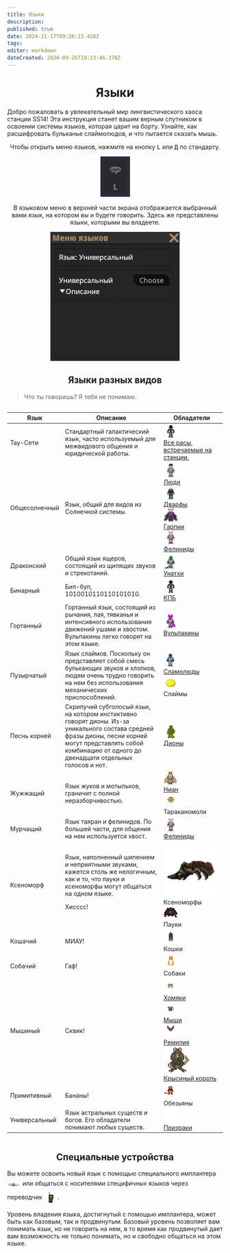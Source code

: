 ```yaml
---
title: Языки
description: 
published: true
date: 2024-11-17T09:26:13.428Z
tags: 
editor: markdown
dateCreated: 2024-09-26T19:23:46.378Z
---
```




# <center>Языки</center>

Добро пожаловать в увлекательный мир лингвистического хаоса станции SS14! Эта инструкция станет вашим верным спутником в освоении системы языков, которая царит на борту. Узнайте, как расшифровать бульканье слаймолюдов, и что пытается сказать мышь.
<p>
<center>Чтобы открыть меню языков, нажмите на кнопку <kbd>L</kbd> или <kbd>Д</kbd> по стандарту.

<img src="/guides/language/l.png"><br>

В языковом меню в верхней части экрана отображается выбранный вами язык, на котором вы и будете говорить. Здесь же представлены языки, которыми вы владеете.

<img src="/guides/language/ui.jpg">
</center>

## <center>Языки разных видов</center>

> Что ты говоришь? Я тебя не понимаю.

<center style="overflow-x: auto">
  <table class="language">
    <thead>
      <tr>
        <th>Язык</th>
        <th>Описание</th>
        <th>Обладатели</th>
      </tr>
    </thead>
    <tbody>
      <tr>
        <td>Тау-Сети</td>
        <td>Стандартный галактический язык, часто используемый для межвидового общения и юридической работы.</td>
        <td>
          <a href="Ссылка на расу"><img src="/guides/language/races.gif">
              <br>Все расы, встречаемые на станции.</a>
        </td>
      <tr>
        <td>Общесолнечный</td>
        <td>Язык, общий для видов из Солнечной системы.</td>
        <td>
<a href="Ссылка на расу"><img src="/guides/language/human.png">
              <br>Люди</a><br>
<a href="Ссылка на расу"><img src="/guides/language/dwarf.png">
              <br>Дварфы</a><br> <a href="Ссылка на расу"><img src="/guides/language/hurpy.png">
              <br>Гарпии</a><br>
<a href="Ссылка на расу"><img src="/guides/language/feline.png">
              <br>Фелиниды</a>
        </td>
      </tr>
      <tr>
        <td>Драконский</td>
        <td>Общий язык ящеров, состоящий из щипящих звуков и стрекотаний.</td>
        <td>
<a href="Ссылка на расу"><img src="/guides/language/lizard.png">
              <br>Унатхи</a>
        </td>
      </tr>
      <tr>
        <td>Бинарный</td>
        <td>Бип-буп, 1010010110110101010. </td>
        <td>
<a href="Ссылка на расу"><img src="/guides/language/kpb.png">
              <br>КПБ</a>
        </td>
      </tr>
      <tr>
        <td>Гортанный</td>
        <td>Гортанный язык, состоящий из рычания, лая, тявканья и интенсивного использования движений ушами и хвостом. Вульпакины легко говорят на этом языке.</td>
        <td>
<a href="Ссылка на расу"><img src="/guides/language/vulpakin.png">
              <br>Вульпакины</a>
        </td>
      </tr>
      <tr>
        <td>Пузырчатый</td>
        <td>Язык слаймов. Поскольку он представляет собой смесь булькающих звуков и хлопков, людям очень трудно говорить на нем без использования механических приспособлений.</td>
        <td>
<a href="Ссылка на расу"><img src="/guides/language/slimeman.png">
              <br>Сламолюды</a><br><img src="/guides/language/slime.gif">
              <br>Слаймы
        </td>
      </tr>
      <tr>
        <td>Песнь корней</td>
        <td>Скрипучий субголосый язык, на котором инстиктивно говорят дионы. Из-за уникального состава средней фразы дионы, песни корней могут представлять собой комбинацию от одного до двенадцати отдельных голосов и нот.</td>
        <td>
<a href="Ссылка на расу"><img src="/guides/language/dione.png">
              <br>Дионы</a>
        </td>
      </tr>
      <tr>
        <td>Жужжащий</td>
        <td>Язык жуков и мотыльков, граничит с полной неразборчивостью.</td>
        <td>
<a href="Ссылка на расу"><img src="/guides/language/moth.png">
              <br>Ниан</a><br><img src="/guides/language/mothroach.png">
              <br>Тараканомоли
        </td>
      </tr>
      <tr>
        <td>Мурчащий</td>
        <td>Язык таяран и фелинидов. По большей части, для общения на нем используется хвост.</td>
        <td>
<a href="Ссылка на расу"><img src="/guides/language/feline.png">
              <br>Фелиниды</a>
        </td>
      </tr>
      <tr>
        <td>Ксеноморф</td>
        <td>Язык, наполненный шипением и неприятными звуками, кажется столь же нелогичным, как и то, что пауки и ксеноморфы могут общаться на одном языке. <p>Хисссс!</td>
        <td>
<img style="min-width: 128px;" src="/guides/language/xeno.png">
              <br>Ксеноморфы <br><img src="/guides/language/tarantula32x32.png">
              <br>Пауки
        </td>
      </tr>
      <tr>
        <td>Кошачий</td>
        <td>МИАУ!</td>
        <td>
<img src="/guides/language/cat1.png">
              <br>Кошки
        </td>
      </tr>
      <tr>
        <td>Собачий</td>
        <td>Гаф!</td>
        <td>
<img src="/guides/language/ian.png">
              <br>Собаки
        </td>
      </tr>
      <tr>
        <td>Мышиный</td>
        <td>Сквик!</td>
        <td>
<a href="/roles/hamlet"><img src="/roles/hamlet.gif">
              <br>Хомяки</a><br><a href="/roles/mouse"><img src="/roles/ratge-asss1.gif">
              <br>Мыши</a><br><a href="/roles/remilia"><img src="/roles/remilia.gif">
              <br>Ремилия</a><br><a href="/roles/ratking"><img style="width: 64px" src="/roles/ratking.png">
              <br>Крысиный король</a>
        </td>
      </tr>
      <tr>
        <td>Примитивный </td>
        <td>Бананы!</td>
        <td>
<img src="/guides/language/monkey.png">
              <br>Обезьяны
        </td>
      </tr>
      <tr>
        <td>Универсальный</td>
        <td>Язык астральных существ и богов. Его обладатели понимают любых существ.</td>
        <td>
<a href="/roles/ghost"><img src="/guides/language/ghost2.png">
  <br>Призраки</a>
        </td>
      </tr>
    </tbody>
  </table>
</center>

## <center>Специальные устройства</center>

<p>
 Вы можете освоить новый язык с помощью специального имплантера <img src="/guides/language/implanter0.png" style="vertical-align: middle;"> или общаться с носителями специфичных языков через переводчик <img src="/guides/language/translator.png" style="vertical-align: middle;">.

Уровень владения языка, достигнутый с помощью имплантера, может быть как базовым, так и продвинутым. Базовый уровень позволяет вам понимать язык, но не говорить на нем, в то время как продвинутый дает вам возможность не только понимать, но и свободно общаться на этом языке.
</p>